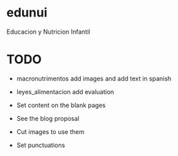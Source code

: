 edunui
======

Educacion y Nutricion Infantil

TODO
====
- macronutrimentos add images and add text in spanish
- leyes_alimentacion add evaluation

- Set content on the blank pages
- See the blog proposal
- Cut images to use them
- Set punctuations


